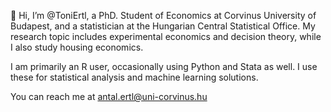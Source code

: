 👋 Hi, I’m @ToniErtl, a PhD. Student of Economics at Corvinus University of Budapest, and a statistician at the Hungarian Central Statistical Office.
My research topic includes experimental economics and decision theory, while I also study housing economics.

I am primarily an R user, occasionally using Python and Stata as well. I use these for statistical analysis and machine learning solutions.

You can reach me at antal.ertl@uni-corvinus.hu
